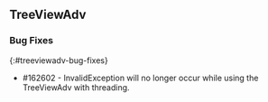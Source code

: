 ## TreeViewAdv

### Bug Fixes
{:#treeviewadv-bug-fixes} 

* \#162602 - InvalidException will no longer occur while using the TreeViewAdv with threading.
